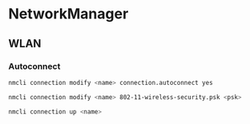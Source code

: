 # NetworkManager

## WLAN

### Autoconnect

```bash
nmcli connection modify <name> connection.autoconnect yes
```

```bash
nmcli connection modify <name> 802-11-wireless-security.psk <psk>
```

```bash
nmcli connection up <name>
```
